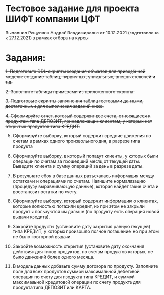 # Тестовое задание для проекта ШИФТ компании ЦФТ
Выполнил Рощупкин Андрей Владимирович от 19.12.2021 (подготовлено к 27.12.2021) в рамках отбора на курсы
# Задания:

~~1.  Подготовьте DDL-скрипты создания объектов для приведённой модели: создание таблиц,
первичных, уникальных, внешних ключей и т.д.~~

~~2.  Заполните таблицы примерами из приложенного скрипта.~~

~~3.	Подготовьте скрипты заполнения таблиц тестовыми данными, достаточными для выполнения заданий ниже.~~

~~4.	Сформируйте отчет, который содержит все счета, относящиеся к продуктам типа ДЕПОЗИТ, принадлежащих клиентам, у которых нет открытых продуктов типа КРЕДИТ.~~

5.	Сформируйте выборку, который содержит средние движения по счетам в рамках одного произвольного дня, в разрезе типа продукта.

6.	Сформируйте выборку, в который попадут клиенты, у которых были операции по счетам за прошедший месяц от текущей даты. Выведите клиента и сумму операций за день в разрезе даты.

7.	В результате сбоя в базе данных разъехалась информация между остатками и операциями по счетам. Напишите нормализацию (процедуру выравнивающую данные), которая найдет такие счета и восстановит остатки по счету.

8.	Сформируйте выборку, который содержит информацию о клиентах, которые полностью погасили кредит, но при этом не закрыли продукт и пользуются им дальше (по продукту есть операция новой выдачи кредита).

9.	Закройте продукты (установите дату закрытия равную текущей) типа КРЕДИТ, у которых произошло полное погашение, но при этом не было повторной выдачи.

10.	Закройте возможность открытия (установите дату окончания действия) для типов продуктов, по счетам продуктов которых, не было движений более одного месяца.

11.	В модель данных добавьте сумму договора по продукту. Заполните поле для всех продуктов суммой максимальной дебетовой операции по счету для продукта типа КРЕДИТ, и суммой максимальной кредитовой операции по счету продукта для продукта типа ДЕПОЗИТ или КАРТА.
